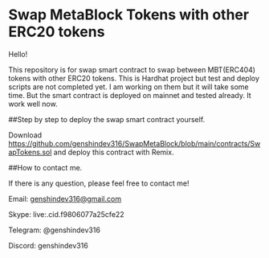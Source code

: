 # Swap MetaBlock Tokens with other ERC20 tokens

Hello!

This repository is for swap smart contract to swap between MBT(ERC404) tokens with other ERC20 tokens.
This is Hardhat project but test and deploy scripts are not completed yet. I am working on them but it will take some time.
But the smart contract is deployed on mainnet and tested already. It work well now.

##Step by step to deploy the swap smart contract yourself.

Download https://github.com/genshindev316/SwapMetaBlock/blob/main/contracts/SwapTokens.sol and deploy this contract with Remix.

##How to contact me.

If there is any question, please feel free to contact me!

Email: genshindev316@gmail.com

Skype: live:.cid.f9806077a25cfe22

Telegram: @genshindev316

Discord: genshindev316


